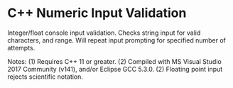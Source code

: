 # C++ Numeric Input Validation

Integer/float console input validation. Checks string input for valid characters, and range. Will repeat input prompting for specified number of attempts.

 Notes:
(1) Requires C++ 11 or greater.
(2) Compiled with MS Visual Studio 2017 Community (v141), and/or Eclipse GCC 5.3.0.
(2) Floating point input rejects scientific notation.
